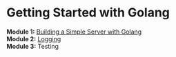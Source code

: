 # Getting Started with Golang

**Module 1:** [Building a Simple Server with Golang](https://github.com/rohinivsenthil/golang-getting-started/tree/simple-web-server)   
**Module 2:** [Logging](https://github.com/rohinivsenthil/golang-getting-started/tree/logging)   
**Module 3:** Testing   
